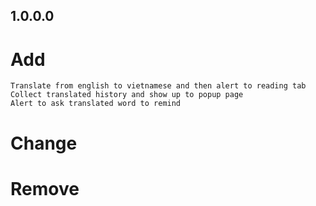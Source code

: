 ## 1.0.0.0

# Add

    Translate from english to vietnamese and then alert to reading tab
    Collect translated history and show up to popup page
    Alert to ask translated word to remind

# Change

# Remove
